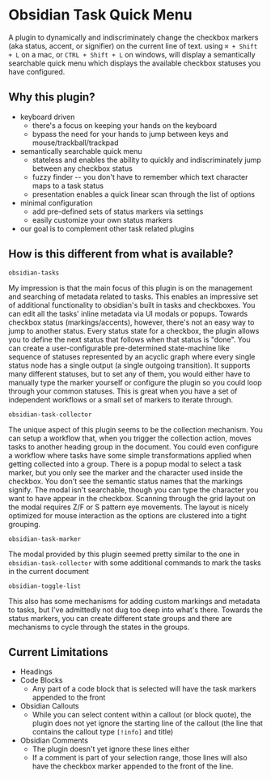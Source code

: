 # Obsidian Task Quick Menu

A plugin to dynamically and indiscriminately change the checkbox markers (aka status, accent, or signifier) on the current line of text. using  `⌘ + Shift + L` on a mac, or `CTRL + Shift + L` on windows, will display a semantically searchable quick menu which displays the available checkbox statuses you have configured.

## Why this plugin?

- keyboard driven
  - there's a focus on keeping your hands on the keyboard
  - bypass the need for your hands to jump between keys and mouse/trackball/trackpad
- semantically searchable quick menu
  - stateless and enables the ability to quickly and indiscriminately jump between any checkbox status
  - fuzzy finder -- you don't have to remember which text character maps to a task status
  - presentation enables a quick linear scan through the list of options
- minimal configuration
  - add pre-defined sets of status markers via settings
  - easily customize your own status markers
- our goal is to complement other task related plugins

## How is this different from what is available?

`obsidian-tasks`

My impression is that the main focus of this plugin is on the management and searching of metadata related to tasks. This enables an impressive set of additional functionality to obsidian's built in tasks and checkboxes. You can edit all the tasks' inline metadata via UI modals or popups. Towards checkbox status (markings/accents), however, there's not an easy way to jump to another status. Every status state for a checkbox, the plugin allows you to define the next status that follows when that status is "done". You can create a user-configurable pre-determined state-machine like sequence of statuses represented by an acyclic graph where every single status node has a single output (a single outgoing transition). It supports many different statuses, but to set any of them, you would either have to manually type the marker yourself or configure the plugin so you could loop through your common statuses. This is great when you have a set of independent workflows or a small set of markers to iterate through.

`obsidian-task-collector`

The unique aspect of this plugin seems to be the collection mechanism. You can setup a workflow that, when you trigger the collection action, moves tasks to another heading group in the document. You could even configure a workflow where tasks have some simple transformations applied when getting collected into a group. There is a popup modal to select a task marker, but you only see the marker and the character used inside the checkbox. You don't see the semantic status names that the markings signify. The modal isn't searchable, though you can type the character you want to have appear in the checkbox. Scanning through the grid layout on the modal requires Z/F or S pattern eye movements. The layout is nicely optimized for mouse interaction as the options are clustered into a tight grouping.

`obsidian-task-marker`

The modal provided by this plugin seemed pretty similar to the one in `obsidian-task-collector` with some additional commands to mark the tasks in the current document

`obsidian-toggle-list`

This also has some mechanisms for adding custom markings and metadata to tasks, but I've admittedly not dug too deep into what's there. Towards the status markers, you can create different state groups and there are mechanisms to cycle through the states in the groups.

## Current Limitations

- Headings
- Code Blocks
  - Any part of a code block that is selected will have the task markers appended to the front
- Obsidian Callouts
  - While you can select content within a callout (or block quote), the plugin does not yet ignore the starting line of the callout (the line that contains the callout type `[!info]` and title)
- Obsidian Comments
  - The plugin doesn't yet ignore these lines either
  - If a comment is part of your selection range, those lines will also have the checkbox marker appended to the front of the line.
